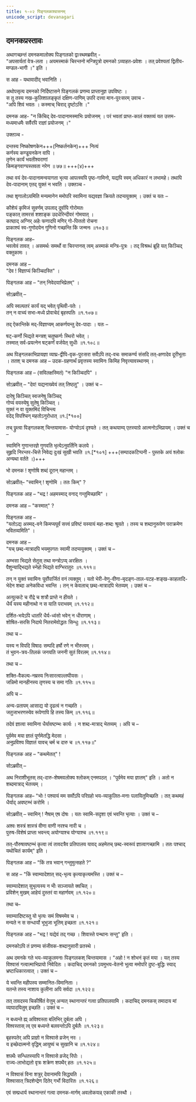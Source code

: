```yaml
---
title: १-०२ पिङ्गलकाश्वासनम्
unicode_script: devanagari
---
```


## दमनकप्रस्तावः
अथागच्छन्तं दमनकमालोक्य पिङ्गलको द्वाःस्थमब्रवीत् -  
"अपसार्यतां वेत्र-लता । अयमस्माकं चिरन्तनो मन्त्रिपुत्रो दमनको ऽव्याहत-प्रवेशः । तत् प्रवेश्यतां द्वितीय-मण्डल-भागी ।" इति ।  

स आह - यथावादीद् भवानिति ।  

अथोपसृत्य दमनको निर्दिष्टासने पिङ्गलकं प्रणम्य प्राप्तानुज्ञ उपविष्टः ।  
स तु तस्य नख-कुलिशालङ्कृतं दक्षिण-पाणिम् उपरि दत्त्वा मान-पुरःसरम् उवाच -  
"अपि शिवं भवतः । कस्माच् चिराद् दृष्टोऽसि ।"

दमनक आह- "न किंचिद् देव-पादानामस्माभिः प्रयोजनम् । परं भवतां प्राप्त-कालं वक्तव्यं यत उत्तम-मध्यमाधमैः सर्वैरपि राज्ञां प्रयोजनम् ।"

उक्तञ्च -

दन्तस्य निष्कोषणकेन+++(निष्कर्तनकेन)+++ नित्यं  
कर्णस्य कण्डूयनकेन वापि ।  
तृणेन कार्यं भवतीश्वराणां  
किमङ्गवाग्घस्तवता नरेण ॥ ७७॥ +++(४)+++  

तथा वयं देव-पादानामन्वयागता भृत्या आपत्स्वपि पृष्ठ-गामिनो, यद्यपि स्वम् अधिकारं न लभामहे। तथापि देव-पादानाम् एतद् युक्तं न भवति । उक्तञ्च -  

<div class="js_include" url="../../upadeshAH/sevA/bhRtya-chyuti/"  newLevelForH1="3" includeTitle="true"> </div>  

<div class="js_include" url="../../upadeshAH/sevA/bhRtya-mahattva/"  newLevelForH1="3" includeTitle="true"> </div>  

<div class="js_include" url="../../upadeshAH/sevA/sat-bhRtya-laxaNa/"  newLevelForH1="3" includeTitle="true"> </div>  

तथा शृगालोऽयमिति मन्यमानेन ममोपरि स्वामिना यद्यवज्ञा क्रियते तदप्ययुक्तम् । उक्तं च यतः –  

कौशेयं कृमिजं सुवर्णम् उपलाद् दूर्वापि गोरोमतः  
पङ्कात् तामरसं शशाङ्क उदधेरिन्दीवरं गोमयात् ।  
काष्ठाद् अग्निर् अहेः फणादपि मणिर् गो-पित्ततो रोचना  
प्राकाश्यं स्व-गुणोदयेन गुणिनो गच्छन्ति किं जन्मनः ॥१०३॥  


पिङ्गलक आह–  
भवत्वेवं तावत् । असमर्थः समर्थो वा चिरन्तनस् त्वम् अस्माकं मन्त्रि-पुत्रः । तद् विश्रब्धं ब्रूहि यत् किञ्चिद् वक्तुकामः ।  

दमनक आह –  
"देव ! विज्ञाप्यं किञ्चिदस्ति" ।  

पिङ्गलक आह – "तन् निवेदयाभिप्रेतम्" ।  

सोऽब्रवीत् –  

अपि स्वल्पतरं कार्यं यद् भवेत् पृथिवी-पतेः ।  
तन् न वाच्यं सभा-मध्ये प्रोवाचेदं बृहस्पतिः ॥१.१०७॥  

तद् ऐकान्तिके मद्-विज्ञाप्यम् आकर्णयन्तु देव-पादाः । यतः –  

षट्-कर्णो भिद्यते मन्त्रश् चतुष्कर्णः स्थिरो भवेत् ।  
तस्मात् सर्व-प्रयत्नेन षट्कर्णं वर्जयेत् सुधीः ॥१.१०८॥  

अथ पिङ्गलकाभिप्रायज्ञा व्याघ्र-द्वीपि-वृक-पुरःसरा सर्वेऽपि तद्-वचः समाकर्ण्य संसदि तत्-क्षणादेव दूरीभूताः । ततश् च दमनक आह – उदक-ग्रहणार्थं प्रवृत्तस्य स्वामिनः किमिह निवृत्त्यावस्थानम् ।  

पिङ्गलक आह – (सविलक्षस्मितं) "न किञ्चिदपि" ।  

सोऽब्रवीत् –  "देव! यद्यनाख्येयं तत् तिष्ठतु" । उक्तं च –  

दारेषु किञ्चित् स्वजनेषु किञ्चिद्  
गोप्यं वयस्येषु सुतेषु किञ्चित् ।  
युक्तं न वा युक्तमिदं विचिन्त्य  
वदेद् विपश्चिन् महतोऽनुरोधात् ॥१.[*१००]  

तच् छ्रुत्वा पिङ्गलकश् चिन्तयामास- योग्योऽयं दृश्यते । तत् कथयाम्य् एतस्याग्रे आत्मनोऽभिप्रायम् । उक्तं च –  

स्वामिनि गुणान्तरज्ञे गुणवति भृत्येऽनुवर्तिनि कलये ।  
सुहृदि निरन्तर-चित्ते निवेद्य दुःखं सुखी भवति ॥१.[*१०१] +++(सम्पादकटिप्पनी - पुस्तके अयं श्लोकः अन्यथा वर्तते ।)+++

भो दमनक ! शृणोषि शब्दं दूरान् महान्तम् ।  

सोऽब्रवीत्– "स्वामिन् ! शृणोमि । ततः किम्" ?  

पिङ्गलक आह – "भद्र ! अहमस्माद् वनाद् गन्तुमिच्छामि" ।  

दमनक आह – "कस्मात्" ?  

पिङ्गलक आह –  
"यतोऽद्य अस्मद्-वने किमप्यपूर्वं सत्त्वं प्रविष्टं यस्यायं महा-शब्दः श्रूयते । तस्य च शब्दानुरूपेण पराक्रमेण भवितव्यमिति" ।  

दमनक आह –  
"यच् छब्द-मात्रादपि भयमुपगतः स्वामी तदप्ययुक्तम् । उक्तं च –  

अम्भसा भिद्यते सेतुस् तथा मन्त्रोऽप्य् अरक्षितः ।  
पैशुन्याद्भिद्यते स्नेहो भिद्यते वाग्भिरातुरः ॥१.१११॥  

तन् न युक्तं स्वामिनः पूर्वोपार्जितं वनं त्यक्तुम् । यतो भेरी-वेणु-वीणा-मृदङ्ग-ताल-पटह-शङ्ख-काहलादि-भेदेन शब्दा अनेकविधा भवन्ति । तन् न केवलाच् छब्द-मात्रादपि भेतव्यम् । उक्तं च –  

अत्युत्कटे च रौद्रे च शत्रौ प्राप्ते न हीयते ।  
धैर्यं यस्य महीनाथो न स याति पराभवम् ॥१.११२॥  

दर्शित-भयेऽपि धातरि धैर्य-ध्वंसो भवेन् न धीराणाम् ।  
शोषित-सरसि निदाघे नितरामेवोद्धतः सिन्धुः ॥१.११३॥  

तथा च –  

यस्य न विपदि विषादः सम्पदि हर्षो रणे न भीरुत्वम् ।  
तं भुवन-त्रय-तिलकं जनयति जननी सुतं विरलम् ॥१.११४॥  

तथा च –  

शक्ति-वैकल्य-नम्रस्य निःसारत्वाल्लघीयसः ।  
जन्निमो मानहीनस्य तृणस्य च समा गतिः ॥१.११५॥  

अपि च –  

अन्य-प्रतापम् आसाद्य यो दृढत्वं न गच्छति ।  
जतुजाभरणस्येव रूपेणापि हि तस्य किम् ॥१.११६॥  

तदेवं ज्ञात्वा स्वामिना धैर्यावष्टम्भः कार्यः । न शब्द-मात्राद् भेतव्यम् । अपि च –  

पूर्वमेव मया ज्ञातं पूर्णमेतद्धि मेदसा ।  
अनुप्रविश्य विज्ञातं यावच् चर्म च दारु च ॥१.११७॥"  

पिङ्गलक आह – "कथमेतत्" !  

सोऽब्रवीत् –  

<div class="js_include" url="../../upakathAH/01-02_shrugAladundibhikathA/"  newLevelForH1="3" includeTitle="true"> </div>

अथ निराशीभूतस् तद्-दारु-शेषमवलोक्य श्लोकम् एनमपठत् । "पूर्वमेव मया ज्ञातम्" इति । अतो न शब्दमात्राद् भेतव्यम् ।  


पिङ्गलक आह– "भोः ! पश्यायं मम सर्वोऽपि परिग्रहो भय-व्याकुलित-मनाः पलायितुमिच्छति । तत् कथमहं धैर्याद् अवष्टम्भं करोमि ।  

सोऽब्रवीत् – स्वामिन् ! नैषाम् एष दोषः । यतः स्वामि-सदृशा एवं भवन्ति भृत्याः । उक्तं च –  

अश्वः शस्त्रं शास्त्रं वीणा वाणी नरश्च नारी च ।  
पुरुष-विशेषं प्राप्ता भवन्त्य् अयोग्याश्च योग्याश्च ॥१.११९॥  

तत्-पौरुषावष्टम्भं कृत्वा त्वं तावदत्रैव प्रतिपालय यावद् अहमेतच् छब्द-स्वरूपं ज्ञात्वागच्छामि । ततः पश्चाद् यथोचितं कार्यम्" इति ।  

पिङ्गलक आह – "किं तत्र भवान् गन्तुमुत्सहते ?"  

स आह – "किं स्वाम्यादेशात् सद्-भृत्य कृत्याकृत्यमस्ति । उक्तं च –  

स्वाम्यादेशात् सुभृत्यस्य न भीः सञ्जायते क्वचित् ।  
प्रविशेन् मुखम् आहेयं दुस्तरं वा महार्णवम् ॥१.१२०॥  

तथा च–  

स्वाम्यादिष्टस्तु यो भृत्यः समं विषममेव च ।  
मन्यते न स सन्धार्यो भूभुजा भूतिम् इच्छता ॥१.१२१॥  

पिङ्गलक आह – "भद्र ! यद्येवं तद् गच्छ । शिवास्ते पन्थानः सन्तु" इति ।  

दमनकोऽपि तं प्रणम्य संजीवक-शब्दानुसारी प्रतस्थे ।  

अथ दमनके गते भय-व्याकुलमनाः पिङ्गलकश् चिन्तयामास । "अहो ! न शोभनं कृतं मया । यत् तस्य विश्वासं गत्वात्माभिप्रायो निवेदितः । कदाचिद् दमनको ऽयमुभय-वेतनो भूत्वा ममोपरि दुष्ट-बुद्धिः स्याद् भ्रष्टाधिकारत्वात् । उक्तं च –  

ये भवन्ति महीपस्य सम्मानित-विमानिताः ।  
यतन्ते तस्य नाशाय कुलीना अपि सर्वदा ॥१.१२२॥  

तत् तावदस्य चिकीर्षितं वेत्तुम् अन्यत् स्थानान्तरं गत्वा प्रतिपालयामि ।   कदाचिद् दमनकस् तमादाय मां व्यापादयितुम् इच्छति । उक्तं च –  

न बध्यन्ते ह्य् अविश्वस्ता बलिभिर् दुर्बला अपि ।  
विश्वस्तास् त्व् एव बध्यन्ते बलवन्तोऽपि दुर्बलैः ॥१.१२३॥  

बृहस्पतेर् अपि प्राज्ञो न विश्वासे व्रजेन् नरः ।  
य इच्छेदात्मनो वृद्धिम् आयुष्यं च सुखानि च ॥१.१२४॥  

शपथैः सन्धितस्यापि न विश्वासे व्रजेद् रिपोः ।  
राज्य-लाभोद्यतो वृत्रः शक्रेण शपथैर् हतः ॥१.१२५॥  

न विश्वासं विना शत्रुर् देवानामपि सिद्ध्यति ।  
विश्वासात् त्रिदशेन्द्रेण दितेर् गर्भो विदारितः ॥१.१२६॥

एवं सम्प्रधार्य स्थानान्तरं गत्वा दमनक-मार्गम् अवलोकयन्न् एकाकी तस्थौ ।  
